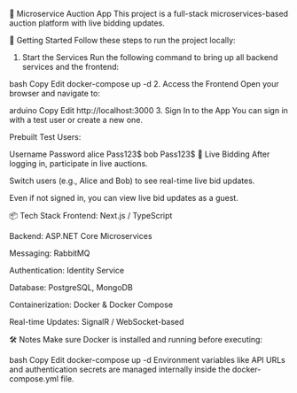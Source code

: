 🛒 Microservice Auction App
This project is a full-stack microservices-based auction platform with live bidding updates.

🚀 Getting Started
Follow these steps to run the project locally:

1. Start the Services
Run the following command to bring up all backend services and the frontend:

bash
Copy
Edit
docker-compose up -d
2. Access the Frontend
Open your browser and navigate to:

arduino
Copy
Edit
http://localhost:3000
3. Sign In to the App
You can sign in with a test user or create a new one.

Prebuilt Test Users:


Username	Password
alice	Pass123$
bob	Pass123$
🎯 Live Bidding
After logging in, participate in live auctions.

Switch users (e.g., Alice and Bob) to see real-time live bid updates.

Even if not signed in, you can view live bid updates as a guest.

📦 Tech Stack
Frontend: Next.js / TypeScript

Backend: ASP.NET Core Microservices

Messaging: RabbitMQ

Authentication: Identity Service

Database: PostgreSQL, MongoDB

Containerization: Docker & Docker Compose

Real-time Updates: SignalR / WebSocket-based

🛠️ Notes
Make sure Docker is installed and running before executing:

bash
Copy
Edit
docker-compose up -d
Environment variables like API URLs and authentication secrets are managed internally inside the docker-compose.yml file.

